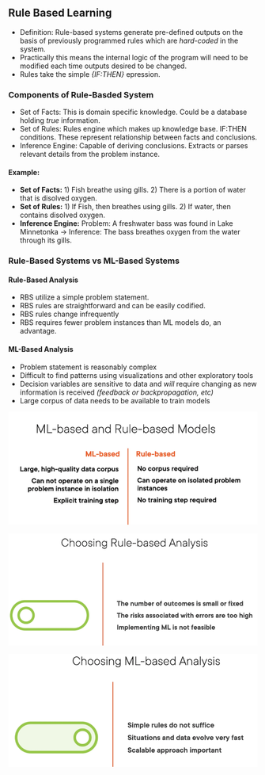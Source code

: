 ## Rule Based Learning

- Definition: Rule-based systems generate pre-defined outputs on the basis of previously programmed rules which are _hard-coded_ in the system.
- Practically this means the internal logic of the program will need to be modified each time outputs desired to be changed.
- Rules take the simple _{IF:THEN}_ epression.

### Components of Rule-Basded System

- Set of Facts: This is domain specific knowledge. Could be a database holding _true_ information.
- Set of Rules: Rules engine which makes up knowledge base. IF:THEN conditions. These represent relationship between facts and conclusions.
- Inference Engine: Capable of deriving conclusions. Extracts or parses relevant details from the problem instance.

#### Example:

- **Set of Facts:** 1) Fish breathe using gills. 2) There is a portion of water that is disolved oxygen.
- **Set of Rules:** 1) If Fish, then breathes using gills. 2) If water, then contains disolved oxygen.
- **Inference Engine:** Problem: A freshwater bass was found in Lake Minnetonka -> Inference: The bass breathes oxygen from the water through its gills.

### Rule-Based Systems vs ML-Based Systems

#### Rule-Based Analysis

- RBS utilize a simple problem statement.
- RBS rules are straightforward and can be easily codified.
- RBS rules change infrequently
- RBS requires fewer problem instances than ML models do, an advantage.

#### ML-Based Analysis

- Problem statement is reasonably complex
- Difficult to find patterns using visualizations and other exploratory tools
- Decision variables are sensitive to data and _will_ require changing as new information is received _(feedback or backpropagation, etc)_
- Large corpus of data needs to be available to train models

![rules-vs-ml-1](./images/rule-ml-1.png)

![rules-vs-ml-2](./images/rule-ml-2.png)

![rules-vs-ml-3](./images/rule-ml-3.png)
